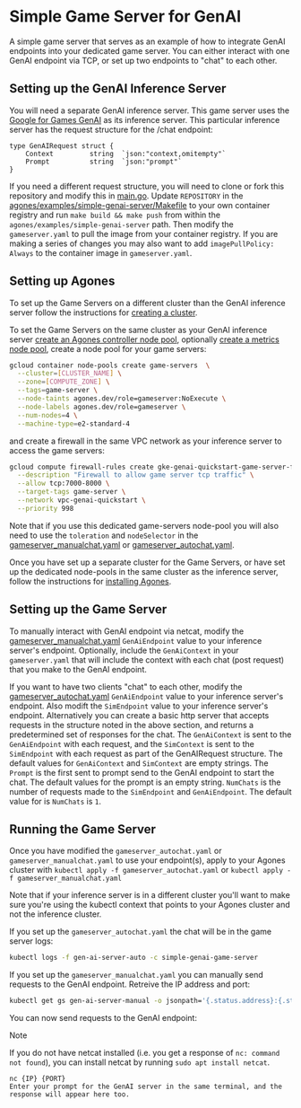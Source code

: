 # Simple Game Server for GenAI

A simple game server that serves as an example of how to integrate GenAI endpoints into your
dedicated game server. You can either interact with one GenAI endpoint via TCP, or set up two
endpoints to "chat" to each other.

## Setting up the GenAI Inference Server

You will need a separate GenAI inference server. This game server uses the
[Google for Games GenAI](https://github.com/googleforgames/GenAI-quickstart) as its inference server.
This particular inference server has the request structure for the /chat endpoint:

```
type GenAIRequest struct {
	Context         string  `json:"context,omitempty"`
	Prompt          string  `json:"prompt"`
}
```

If you need a different request structure, you will need to clone or fork this repository and
modify this in [main.go](main.go). Update `REPOSITORY` in the
[agones/examples/simple-genai-server/Makefile](Makefile)
to your own container registry and run `make build && make push` from within the
`agones/examples/simple-genai-server` path. Then modify the `gameserver.yaml` to pull the image from
your container registry. If you are making a series of changes you may also want to add
`imagePullPolicy: Always` to the container image in `gameserver.yaml`.

## Setting up Agones

To set up the Game Servers on a different cluster than the GenAI inference server follow the
instructions for [creating a cluster](https://agones.dev/site/docs/installation/creating-cluster/).

To set the Game Servers on the same cluster as your GenAI inference server
[create an Agones controller node pool](https://agones.dev/site/docs/installation/creating-cluster/gke/#optional-creating-a-dedicated-node-pool),
optionally [create a metrics node pool](https://agones.dev/site/docs/installation/creating-cluster/gke/#optional-creating-a-metrics-node-pool),
create a node pool for your game servers:
```bash
gcloud container node-pools create game-servers  \
  --cluster=[CLUSTER_NAME] \
  --zone=[COMPUTE_ZONE] \
  --tags=game-server \
  --node-taints agones.dev/role=gameserver:NoExecute \
  --node-labels agones.dev/role=gameserver \
  --num-nodes=4 \
  --machine-type=e2-standard-4
```
and create a firewall in the same VPC network as your inference server to access the game servers:
```bash
gcloud compute firewall-rules create gke-genai-quickstart-game-server-firewall-tcp \
  --description "Firewall to allow game server tcp traffic" \
  --allow tcp:7000-8000 \
  --target-tags game-server \
  --network vpc-genai-quickstart \
  --priority 998
```
Note that if you use this dedicated game-servers node-pool you will also need to use the `toleration`
and `nodeSelector` in the [gameserver_manualchat.yaml](gameserver_manualchat.yaml) or
[gameserver_autochat.yaml](gameserver_autochat.yaml).

Once you have set up a separate cluster for the Game Servers, or have set up the dedicated node-pools
in the same cluster as the inference server, follow the instructions for
[installing Agones](https://agones.dev/site/docs/installation/install-agones/).

## Setting up the Game Server

To manually interact with GenAI endpoint via netcat, modify the
[gameserver_manualchat.yaml](gameserver_manualchat.yaml) `GenAiEndpoint` value to your inference
server's endpoint. Optionally, include the `GenAiContext` in your `gameserver.yaml` that will
include the context with each chat (post request) that you make to the GenAI endpoint.

If you want to have two clients "chat" to each other, modify the
[gameserver_autochat.yaml](gameserver_autochat.yaml) `GenAiEndpoint` value to your inference
server's endpoint. Also modift the `SimEndpoint` value to your inference server's endpoint.
Alternatively you can create a basic http server that accepts requests in the structure noted in the
above section, and returns a predetermined set of responses for the chat. The `GenAiContext` is sent
to the `GenAiEndpoint` with each request, and the `SimContext` is sent to the `SimEndpoint` with
each request as part of the GenAIRequest structure. The default values for `GenAiContext` and
`SimContext` are empty strings. The `Prompt` is the first sent to prompt send to the GenAI endpoint
to start the chat. The default values for the prompt is an empty string. `NumChats` is the number of
requests made to the `SimEndpoint` and `GenAiEndpoint`. The default value for is `NumChats` is `1`.

## Running the Game Server

Once you have modified the `gameserver_autochat.yaml` or `gameserver_manualchat.yaml` to use your
endpoint(s), apply to your Agones cluster with `kubectl apply -f gameserver_autochat.yaml` or
`kubectl apply -f gameserver_manualchat.yaml`

Note that if your inference server is in a different cluster you'll want to make sure you're using
the kubectl context that points to your Agones cluster and not the inference cluster.

If you set up the `gameserver_autochat.yaml` the chat will be in the game server logs:

```bash
kubectl logs -f gen-ai-server-auto -c simple-genai-game-server
```

If you set up the `gameserver_manualchat.yaml` you can manually send requests to the GenAI endpoint.
Retreive the IP address and port:

```bash
kubectl get gs gen-ai-server-manual -o jsonpath='{.status.address}:{.status.ports[0].port}'
```

You can now send requests to the GenAI endpoint:

> [!NOTE]
> If you do not have netcat installed (i.e. you get a response of `nc: command not found`), you can
> install netcat by running `sudo apt install netcat`.

```
nc {IP} {PORT}
Enter your prompt for the GenAI server in the same terminal, and the response will appear here too.
```
